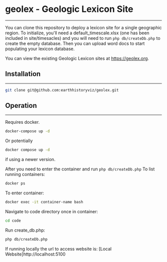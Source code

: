 # geolex - Geologic Lexicon Site
---------------------------------

You can clone this repository to deploy a lexicon site for a single geographic region.  To initialize,
you'll need a default_timescale.xlsx (one has been included in site/timesacles) and you will need to run `php db/createDb.php` to create the
empty database.  Then you can upload word docs to start populating your lexicon database.

You can view the existing Geologic Lexicon sites at https://geolex.org.

## Installation
---------------

```bash
git clone git@github.com:earthhistoryviz/geolex.git
```


## Operation
-------------
Requires docker.

```bash
docker-compose up -d
```
Or potentially

```bash
docker compose up -d
```
if using a newer version.

After you need to enter the container and run `php db/createDb.php`
To list running containers:
```bash
docker ps
```
To enter container:
```bash
docker exec -it container-name bash
```
Navigate to code directory once in container:
```bash
cd code
```
Run create_db.php:
```bash
php db/createDb.php
```
If running locally the url to access website is:
[Local Website]http://localhost:5100